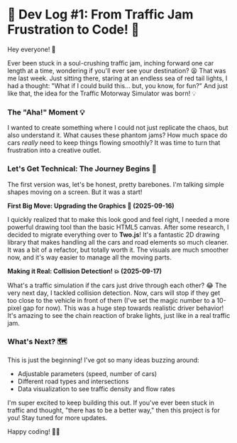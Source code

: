 # 🚗 Dev Log #1: From Traffic Jam Frustration to Code! 🚦

Hey everyone! 👋

Ever been stuck in a soul-crushing traffic jam, inching forward one car length at a time, wondering if you'll ever see your destination? 😫 That was me last week. Just sitting there, staring at an endless sea of red tail lights, I had a thought: "What if I could build this... but, you know, for fun?" And just like that, the idea for the Traffic Motorway Simulator was born! 💡

### The "Aha!" Moment 💡

I wanted to create something where I could not just replicate the chaos, but also understand it. What causes these phantom jams? How much space do cars *really* need to keep things flowing smoothly? It was time to turn that frustration into a creative outlet.

### Let's Get Technical: The Journey Begins 🚀

The first version was, let's be honest, pretty barebones. I'm talking simple shapes moving on a screen. But it was a start!

**First Big Move: Upgrading the Graphics 🎨 (2025-09-16)**

I quickly realized that to make this look good and feel right, I needed a more powerful drawing tool than the basic HTML5 canvas. After some research, I decided to migrate everything over to **Two.js**! It's a fantastic 2D drawing library that makes handling all the cars and road elements so much cleaner. It was a bit of a refactor, but totally worth it. The visuals are much smoother now, and it's way easier to manage all the moving parts.

**Making it Real: Collision Detection! 💥 (2025-09-17)**

What's a traffic simulation if the cars just drive through each other? 😂 The very next day, I tackled collision detection. Now, cars will stop if they get too close to the vehicle in front of them (I've set the magic number to a 10-pixel gap for now). This was a huge step towards realistic driver behavior! It's amazing to see the chain reaction of brake lights, just like in a real traffic jam.

### What's Next? 🗺️

This is just the beginning! I've got so many ideas buzzing around:

*   Adjustable parameters (speed, number of cars)
*   Different road types and intersections
*   Data visualization to see traffic density and flow rates

I'm super excited to keep building this out. If you've ever been stuck in traffic and thought, "there has to be a better way," then this project is for you! Stay tuned for more updates.

Happy coding! 👨‍💻